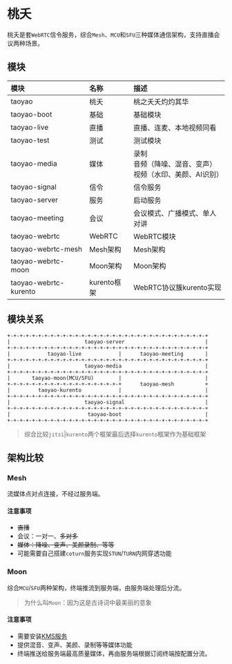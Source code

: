 # 桃夭

桃夭是套`WebRTC`信令服务，综合`Mesh`、`MCU`和`SFU`三种媒体通信架构，支持直播会议两种场景。

## 模块

|模块|名称|描述|
|:--|:--|:--|
|taoyao|桃夭|桃之夭夭灼灼其华|
|taoyao-boot|基础|基础模块|
|taoyao-live|直播|直播、连麦、本地视频同看|
|taoyao-test|测试|测试模块|
|taoyao-media|媒体|录制<br />音频（降噪、混音、变声）<br />视频（水印、美颜、AI识别）|
|taoyao-signal|信令|信令服务|
|taoyao-server|服务|启动服务|
|taoyao-meeting|会议|会议模式、广播模式、单人对讲|
|taoyao-webrtc|WebRTC|WebRTC模块|
|taoyao-webrtc-mesh|Mesh架构|Mesh架构|
|taoyao-webrtc-moon|Moon架构|Moon架构|
|taoyao-webrtc-kurento|kurento框架|WebRTC协议簇kurento实现|

## 模块关系

```
+-+-+-+-+-+-+-+-+-+-+-+-+-+-+-+-+-+-+-+-+-+-+-+-+-+-+-+-+-+-+-+-+
|                        taoyao-server                          |
+-+-+-+-+-+-+-+-+-+-+-+-+-+-+-+-+-+-+-+-+-+-+-+-+-+-+-+-+-+-+-+-+
|            taoyao-live            |      taoyao-meeting       |
+-+-+-+-+-+-+-+-+-+-+-+-+-+-+-+-+-+-+-+-+-+-+-+-+-+-+-+-+-+-+-+-+
|                        taoyao-media                           |
+-+-+-+-+-+-+-+-+-+-+-+-+-+-+-+-+-+-+-+-+-+-+-+-+-+-+-+-+-+-+-+-+
|       taoyao-moon(MCU/SFU)        |                           |
+-+-+-+-+-+-+-+-+-+-+-+-+-+-+-+-+-+-+      taoyao-mesh          +
|         taoyao-kurento            |                           |
+-+-+-+-+-+-+-+-+-+-+-+-+-+-+-+-+-+-+-+-+-+-+-+-+-+-+-+-+-+-+-+-+
|                        taoyao-signal                          |
+-+-+-+-+-+-+-+-+-+-+-+-+-+-+-+-+-+-+-+-+-+-+-+-+-+-+-+-+-+-+-+-+
|                         taoyao-boot                           |
+-+-+-+-+-+-+-+-+-+-+-+-+-+-+-+-+-+-+-+-+-+-+-+-+-+-+-+-+-+-+-+-+
```

> 综合比较`jitsi`|`kurento`两个框架最后选择`kurento`框架作为基础框架

## 架构比较

### Mesh

流媒体点对点连接，不经过服务端。

#### 注意事项

* ~~直播~~
* 会议：一对一、~~多对多~~
* ~~媒体：降噪、变声、美颜录制、等等~~
* 可能需要自己搭建`coturn`服务实现`STUN`/`TURN`内网穿透功能

### Moon

综合`MCU`/`SFU`两种架构，终端推流到服务端，由服务端处理后分流。

> 为什么叫`Moon`：因为这是古诗词中最美丽的意象

#### 注意事项

* 需要安装[KMS服务](./docs/Deploy.md#kmskurento-media-server)
* 提供混音、变声、美颜、录制等等媒体功能
* 终端推送给服务端最高质量媒体，再由服务端根据订阅终端按配置分流。

